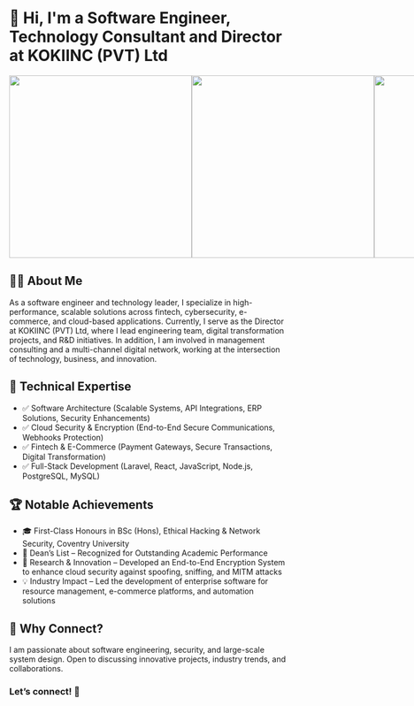 # 👋 Hi, I'm a Software Engineer, Technology Consultant and Director at KOKIINC (PVT) Ltd

<div align="center" style="display: flex;">
  <img width="330" src="https://github-readme-stats.vercel.app/api?username=jefferdo&hide=stars&theme=github_dark" />
  <img width="330" src="https://github-readme-streak-stats.herokuapp.com/?user=jefferdo&theme=radical&hide_border=false" />
  <img width="330" src="https://github-readme-stats.vercel.app/api/top-langs/?username=jefferdo&theme=radical&hide_border=false&include_all_commits=true&count_private=true&layout=compact" />
</div>

## 🧑‍💼 About Me

As a software engineer and technology leader, I specialize in high-performance, scalable solutions across fintech, cybersecurity, e-commerce, and cloud-based applications.
Currently, I serve as the Director at KOKIINC (PVT) Ltd, where I lead engineering team, digital transformation projects, and R&D initiatives. In addition, I am involved in management consulting and a multi-channel digital network, working at the intersection of technology, business, and innovation.

## 🔹 Technical Expertise
- ✅ Software Architecture (Scalable Systems, API Integrations, ERP Solutions, Security Enhancements)
- ✅ Cloud Security & Encryption (End-to-End Secure Communications, Webhooks Protection)
- ✅ Fintech & E-Commerce (Payment Gateways, Secure Transactions, Digital Transformation)
- ✅ Full-Stack Development (Laravel, React, JavaScript, Node.js, PostgreSQL, MySQL)

## 🏆 Notable Achievements
- 🎓 First-Class Honours in BSc (Hons), Ethical Hacking & Network Security, Coventry University
- 🏅 Dean’s List – Recognized for Outstanding Academic Performance
- 🔬 Research & Innovation – Developed an End-to-End Encryption System to enhance cloud security against spoofing, sniffing, and MITM attacks
- 💡 Industry Impact – Led the development of enterprise software for resource management, e-commerce platforms, and automation solutions

## 📌 Why Connect?
I am passionate about software engineering, security, and large-scale system design. Open to discussing innovative projects, industry trends, and collaborations.

### Let’s connect! 🚀
